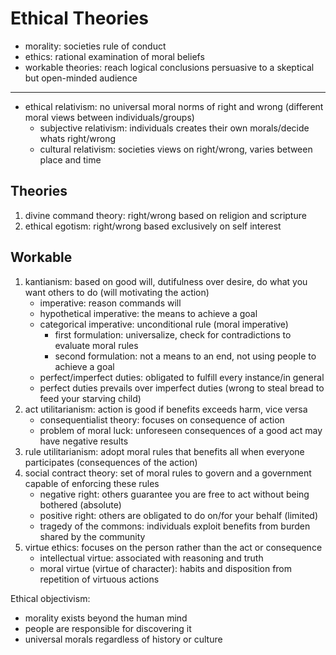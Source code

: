 # Ethical Theories

* morality: societies rule of conduct
* ethics: rational examination of moral beliefs
* workable theories: reach logical conclusions persuasive to a skeptical but open-minded audience

---

* ethical relativism: no universal moral norms of right and wrong (different moral views between individuals/groups)
  * subjective relativism: individuals creates their own morals/decide whats right/wrong
  * cultural relativism: societies views on right/wrong, varies between place and time

## Theories

1. divine command theory: right/wrong based on religion and scripture
1. ethical egotism: right/wrong based exclusively on self interest

## Workable

1. kantianism: based on good will, dutifulness over desire, do what you want others to do (will motivating the action)
    * imperative: reason commands will
    * hypothetical imperative: the means to achieve a goal
    * categorical imperative: unconditional rule (moral imperative)
        * first formulation: universalize, check for contradictions to evaluate moral rules
        * second formulation: not a means to an end, not using people to achieve a goal
    * perfect/imperfect duties: obligated to fulfill every instance/in general
    * perfect duties prevails over imperfect duties (wrong to steal bread to feed your starving child)
1. act utilitarianism: action is good if benefits exceeds harm, vice versa
    * consequentialist theory: focuses on consequence of action
    * problem of moral luck: unforeseen consequences of a good act may have negative results
1. rule utilitarianism: adopt moral rules that benefits all when everyone participates (consequences of the action)
1. social contract theory: set of moral rules to govern and a government capable of enforcing these rules
    * negative right: others guarantee you are free to act without being bothered (absolute)
    * positive right: others are obligated to do on/for your behalf (limited)
    * tragedy of the commons: individuals exploit benefits from burden shared by the community
1. virtue ethics: focuses on the person rather than the act or consequence
    * intellectual virtue: associated with reasoning and truth
    * moral virtue (virtue of character): habits and disposition from repetition of virtuous actions

Ethical objectivism:

* morality exists beyond the human mind
* people are responsible for discovering it
* universal morals regardless of history or culture
